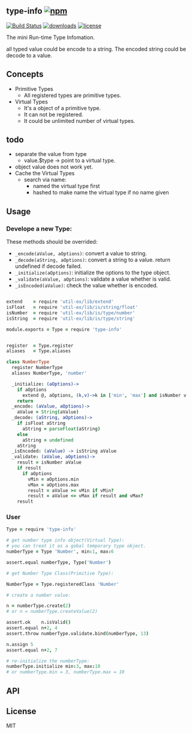 ## type-info [![npm](https://img.shields.io/npm/v/type-info.svg)](https://npmjs.org/package/type-info)

[![Build Status](https://img.shields.io/travis/snowyu/type-info.js/master.svg)](http://travis-ci.org/snowyu/type-info.js) 
[![downloads](https://img.shields.io/npm/dm/type-info.svg)](https://npmjs.org/package/type-info) 
[![license](https://img.shields.io/npm/l/type-info.svg)](https://npmjs.org/package/type-info) 

The mini Run-time Type Infomation.

all typed value could be encode to a string. The encoded string could be decode to a value.


## Concepts

* Primitive Types
  * All registered types are primitive types.
* Virtual Types
  * It's a object of a primitive type.
  * It can not be registered.
  * It could be unlimited number of virtual types.


## todo

* separate the value from type
  * value.$type -> point to a virtual type.
* object value does not work yet.
* Cache the Virtual Types
  * search via name:
    * named the virtual type first
    * hashed to make name the virtual type if no name given 


## Usage

### Develope a new Type:

These methods should be overrided:

* `_encode(aValue, aOptions)`: convert a value to string.
* `_decode(aString, aOptions)`: convert a string to a value. return undefined if decode failed.
* `_initialize(aOptions)`: initialize the options to the type object.
* `_validate(aValue, aOptions)`: validate a value whether is valid.
* `_isEncoded(aValue)`: check the value whether is encoded.

```coffee

extend    = require 'util-ex/lib/extend'
isFloat   = require 'util-ex/lib/is/string/float'
isNumber  = require 'util-ex/lib/is/type/number'
isString  = require 'util-ex/lib/is/type/string'

module.exports = Type = require 'type-info'


register  = Type.register
aliases   = Type.aliases

class NumberType
  register NumberType
  aliases NumberType, 'number'

  _initialize: (aOptions)->
    if aOptions
      extend @, aOptions, (k,v)->k in ['min', 'max'] and isNumber v
    return
  _encode: (aValue, aOptions)->
    aValue = String(aValue)
  _decode: (aString, aOptions)->
    if isFloat aString
      aString = parseFloat(aString)
    else
      aString = undefined
    aString
  _isEncoded: (aValue) -> isString aValue
  _validate: (aValue, aOptions)->
    result = isNumber aValue
    if result
      if aOptions
        vMin = aOptions.min
        vMax = aOptions.max
        result = aValue >= vMin if vMin?
        result = aValue <= vMax if result and vMax?
    result

```
### User

```coffee
Type = require 'type-info'

# get number type info object(Virtual Type):
# you can treat it as a gobal temporary type object.
numberType = Type 'Number', min:1, max:6

assert.equal numberType, Type('Number')

# get Number Type Class(Primitive Type):

NumberType = Type.registeredClass 'Number'

# create a number value:

n = numberType.create(2)
# or n = numberType.createValue(2)

assert.ok    n.isValid()
assert.equal n+2, 4
assert.throw numberType.validate.bind(numberType, 13)

n.assign 5
assert.equal n+2, 7

# re-initialize the numberType:
numberType.initialize min:3, max:10
# or numberType.min = 3, numberType.max = 10

```

## API

## License

MIT




